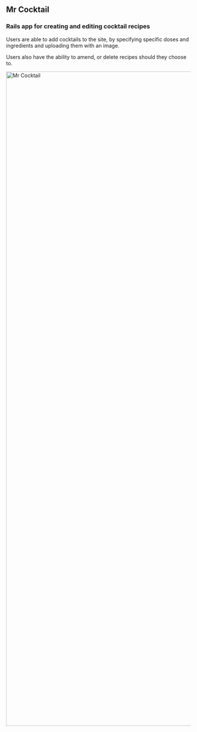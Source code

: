 ## Mr Cocktail
### Rails app for creating and editing cocktail recipes

Users are able to add cocktails to the site, by specifying specific doses and ingredients and uploading them with an image.

Users also have the ability to amend, or delete recipes should they choose to.

<img width="1779" alt="Mr Cocktail" src="https://user-images.githubusercontent.com/75489046/111352873-95124000-867c-11eb-9b79-0cad32388f40.png">
